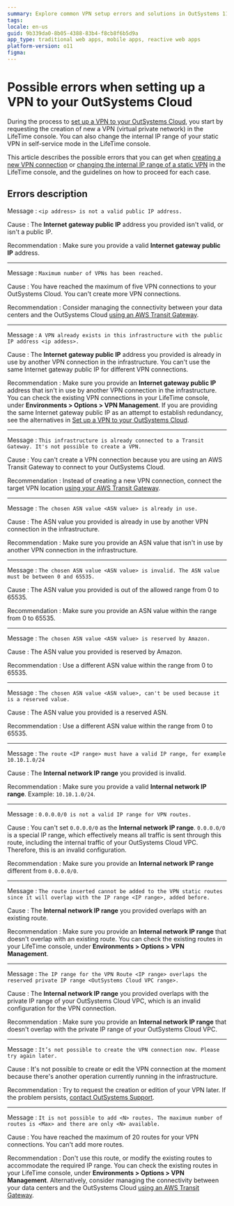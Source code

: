 ```yaml
---
summary: Explore common VPN setup errors and solutions in OutSystems 11 (O11) for efficient cloud connectivity management.
tags:
locale: en-us
guid: 9b339da0-8b05-4388-83b4-f8cb8f6b5d9a
app_type: traditional web apps, mobile apps, reactive web apps
platform-version: o11
figma:
---
```


# Possible errors when setting up a VPN to your OutSystems Cloud

During the process to [set up a VPN to your OutSystems Cloud](https://www.outsystems.com/tk/redirect?g=f05c9cb8-7c15-4b9d-bf6c-c2da72993ff8), you start by requesting the creation of new a VPN (virtual private network) in the LifeTime console. You can also change the internal IP range of your static VPN in self-service mode in the LifeTime console.

This article describes the possible errors that you can get when [creating a new VPN connection](https://www.outsystems.com/tk/redirect?g=f05c9cb8-7c15-4b9d-bf6c-c2da72993ff8) or [changing the internal IP range of a static VPN](https://www.outsystems.com/tk/redirect?g=f05c9cb8-7c15-4b9d-bf6c-c2da72993ff8) in the LifeTime console, and the guidelines on how to proceed for each case.

## Errors description

Message
:   `<ip address> is not a valid public IP address.`

Cause
:   The **Internet gateway public IP** address you provided isn't valid, or isn't a public IP.

Recommendation
:   Make sure you provide a valid **Internet gateway public IP** address.

---

Message
:   `Maximum number of VPNs has been reached.`

Cause
:   You have reached the maximum of five VPN connections to your OutSystems Cloud. You can't create more VPN connections.

Recommendation
:   Consider managing the connectivity between your data centers and the OutSystems Cloud [using an AWS Transit Gateway](https://www.outsystems.com/tk/redirect?g=b7342d4a-b766-4910-96d8-2f557628e2cd).

---

Message
:   `A VPN already exists in this infrastructure with the public IP address <ip addess>.`

Cause
:   The **Internet gateway public IP** address you provided is already in use by another VPN connection in the infrastructure. You can't use the same Internet gateway public IP for different VPN connections.

Recommendation
:   Make sure you provide an **Internet gateway public IP** address that isn't in use by another VPN connection in the infrastructure. You can check the existing VPN connections in your LifeTime console, under **Environments > Options > VPN Management**. If you are providing the same Internet gateway public IP as an attempt to establish redundancy, see the alternatives in [Set up a VPN to your OutSystems Cloud](https://www.outsystems.com/tk/redirect?g=f05c9cb8-7c15-4b9d-bf6c-c2da72993ff8).

---

Message
:   `This infrastructure is already connected to a Transit Gateway. It's not possible to create a VPN.`

Cause
:   You can't create a VPN connection because you are using an AWS Transit Gateway to connect to your OutSystems Cloud.

Recommendation
:   Instead of creating a new VPN connection, connect the target VPN location [using your AWS Transit Gateway](https://www.outsystems.com/tk/redirect?g=b7342d4a-b766-4910-96d8-2f557628e2cd).

---

Message
:   `The chosen ASN value <ASN value> is already in use.`

Cause
:   The ASN value you provided is already in use by another VPN connection in the infrastructure.

Recommendation
:   Make sure you provide an ASN value that isn't in use by another VPN connection in the infrastructure.

---

Message
:   `The chosen ASN value <ASN value> is invalid. The ASN value must be between 0 and 65535.`

Cause
:   The ASN value you provided is out of the allowed range from 0 to 65535.

Recommendation
:   Make sure you provide an ASN value within the range from 0 to 65535.

---

Message
:   `The chosen ASN value <ASN value> is reserved by Amazon.`

Cause
:   The ASN value you provided is reserved by Amazon.

Recommendation
:   Use a different ASN value within the range from 0 to 65535.

---

Message
:   `The chosen ASN value <ASN value>, can't be used because it is a reserved value.`

Cause
:   The ASN value you provided is a reserved ASN.

Recommendation
:   Use a different ASN value within the range from 0 to 65535.

---

Message
:   `The route <IP range> must have a valid IP range, for example 10.10.1.0/24`

Cause
:   The **Internal network IP range** you provided is invalid.

Recommendation
:   Make sure you provide a valid **Internal network IP range**. Example: `10.10.1.0/24`.

---

Message
:   `0.0.0.0/0 is not a valid IP range for VPN routes.`

Cause
:   You can't set `0.0.0.0/0` as the **Internal network IP range**. `0.0.0.0/0` is a special IP range, which effectively means all traffic is sent through this route, including the internal traffic of your OutSystems Cloud VPC. Therefore, this is an invalid configuration.

Recommendation
:   Make sure you provide an **Internal network IP range** different from `0.0.0.0/0`.

---

Message
:   `The route inserted cannot be added to the VPN static routes since it will overlap with the IP range <IP range>, added before.`

Cause
:   The **Internal network IP range** you provided overlaps with an existing route.

Recommendation
:   Make sure you provide an **Internal network IP range** that doesn't overlap with an existing route. You can check the existing routes in your LifeTime console, under **Environments > Options > VPN Management**.

---

Message
:   `The IP range for the VPN Route <IP range> overlaps the reserved private IP range <OutSystems Cloud VPC range>.`

Cause
:   The **Internal network IP range** you provided overlaps with the private IP range of your OutSystems Cloud VPC, which is an invalid configuration for the VPN connection.

Recommendation
:   Make sure you provide an **Internal network IP range** that doesn't overlap with the private IP range of your OutSystems Cloud VPC.

---

Message
:   `It’s not possible to create the VPN connection now. Please try again later.`

Cause
:   It's not possible to create or edit the VPN connection at the moment because there's another operation currently running in the infrastructure.

Recommendation
:   Try to request the creation or edition of your VPN later. If the problem persists, [contact OutSystems Support](../../community/open-support-case.md).

---

Message
:   `It is not possible to add <N> routes. The maximum number of routes is <Max> and there are only <N> available.`

Cause
:   You have reached the maximum of 20 routes for your VPN connections. You can't add more routes.

Recommendation
:   Don't use this route, or modify the existing routes to accommodate the required IP range. You can check the existing routes in your LifeTime console, under **Environments > Options > VPN Management**. Alternatively, consider managing the connectivity between your data centers and the OutSystems Cloud [using an AWS Transit Gateway](https://www.outsystems.com/tk/redirect?g=b7342d4a-b766-4910-96d8-2f557628e2cd).
